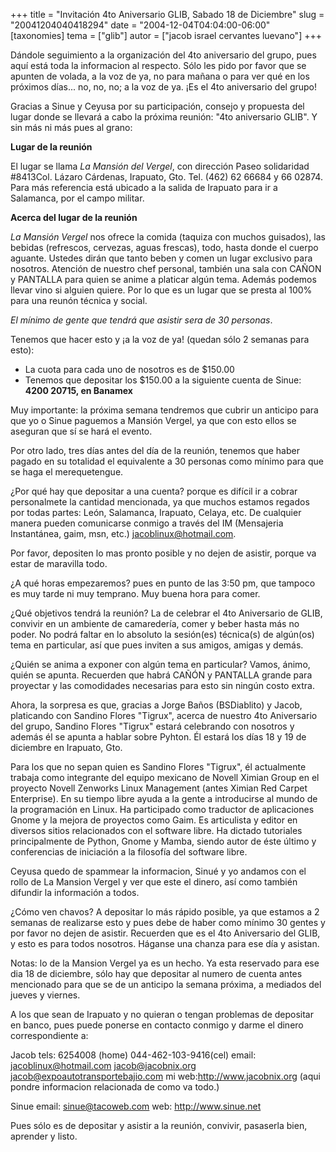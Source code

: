 +++
title = "Invitación 4to Aniversario GLIB, Sabado 18 de Diciembre"
slug = "20041204040418294"
date = "2004-12-04T04:04:00-06:00"
[taxonomies]
tema = ["glib"]
autor = ["jacob israel cervantes luevano"]
+++

Dándole seguimiento a la organización del 4to aniversario del grupo,
pues aquí está toda la informacion al respecto. Sólo les pido por favor
que se apunten de volada, a la voz de ya, no para mañana o para ver qué
en los próximos días... no, no, no; a la voz de ya. ¡Es el 4to
aniversario del grupo!

<!-- more -->
Gracias a Sinue y Ceyusa por su participación, consejo y propuesta del
lugar donde se llevará a cabo la próxima reunión: "4to aniversario
GLIB". Y sin más ni más pues al grano:

**Lugar de la reunión**

El lugar se llama *La Mansión del Vergel*, con dirección Paseo
solidaridad #8413Col. Lázaro Cárdenas, Irapuato, Gto. Tel. (462) 62
66684 y 66 02874. Para más referencia está ubicado a la salida de
Irapuato para ir a Salamanca, por el campo militar.

**Acerca del lugar de la reunión**

*La Mansión Vergel* nos ofrece la comida (taquiza con muchos guisados),
las bebidas (refrescos, cervezas, aguas frescas), todo, hasta donde el
cuerpo aguante. Ustedes dirán que tanto beben y comen un lugar exclusivo
para nosotros. Atención de nuestro chef personal, también una sala con
CAÑON y PANTALLA para quien se anime a platicar algún tema. Además
podemos llevar vino si alguien quiere. Por lo que es un lugar que se
presta al 100% para una reunón técnica y social.

*El mínimo de gente que tendrá que asistir sera de 30 personas*.

Tenemos que hacer esto y ¡a la voz de ya! (quedan sólo 2 semanas para
esto):

-   La cuota para cada uno de nosotros es de $150.00
-   Tenemos que depositar los $150.00 a la siguiente cuenta de Sinue:
    **4200 20715, en Banamex**

Muy importante: la próxima semana tendremos que cubrir un anticipo para
que yo o Sinue paguemos a Mansión Vergel, ya que con esto ellos se
aseguran que sí se hará el evento.

Por otro lado, tres días antes del día de la reunión, tenemos que haber
pagado en su totalidad el equivalente a 30 personas como mínimo para que
se haga el merequetengue.

¿Por qué hay que depositar a una cuenta? porque es difícil ir a cobrar
personalmete la cantidad mencionada, ya que muchos estamos regados por
todas partes: León, Salamanca, Irapuato, Celaya, etc. De cualquier
manera pueden comunicarse conmigo a través del IM (Mensajeria
Instantánea, gaim, msn, etc.) jacoblinux@hotmail.com.

Por favor, depositen lo mas pronto posible y no dejen de asistir, porque
va estar de maravilla todo.

¿A qué horas empezaremos? pues en punto de las 3:50 pm, que tampoco es
muy tarde ni muy temprano. Muy buena hora para comer.

¿Qué objetivos tendrá la reunión? La de celebrar el 4to Aniversario de
GLIB, convivir en un ambiente de camaredería, comer y beber hasta más no
poder. No podrá faltar en lo absoluto la sesión(es) técnica(s) de
algún(os) tema en particular, así que pues inviten a sus amigos, amigas
y demás.

¿Quién se anima a exponer con algún tema en particular? Vamos, ánimo,
quién se apunta. Recuerden que habrá CAÑÓN y PANTALLA grande para
proyectar y las comodidades necesarias para esto sin ningún costo extra.

Ahora, la sorpresa es que, gracias a Jorge Baños (BSDiablito) y Jacob,
platicando con Sandino Flores "Tigrux", acerca de nuestro 4to
Aniversario del grupo, Sandino Flores "Tigrux" estará celebrando con
nosotros y además él se apunta a hablar sobre Pyhton. Él estará los días
18 y 19 de diciembre en Irapuato, Gto.

Para los que no sepan quien es Sandino Flores "Tigrux", él actualmente
trabaja como integrante del equipo mexicano de Novell Ximian Group en el
proyecto Novell Zenworks Linux Management (antes Ximian Red Carpet
Enterprise). En su tiempo libre ayuda a la gente a introducirse al mundo
de la programación en Linux. Ha participado como traductor de
aplicaciones Gnome y la mejora de proyectos como Gaim. Es articulista y
editor en diversos sitios relacionados con el software libre. Ha dictado
tutoriales principalmente de Python, Gnome y Mamba, siendo autor de éste
último y conferencias de iniciación a la filosofía del software libre.

Ceyusa quedo de spammear la informacion, Sinué y yo andamos con el rollo
de La Mansion Vergel y ver que este el dinero, así como también difundir
la información a todos.

¿Cómo ven chavos? A depositar lo más rápido posible, ya que estamos a 2
semanas de realizarse esto y pues debe de haber como mínimo 30 gentes y
por favor no dejen de asistir. Recuerden que es el 4to Aniversario del
GLIB, y esto es para todos nosotros. Háganse una chanza para ese día y
asistan.

Notas: lo de la Mansion Vergel ya es un hecho. Ya esta reservado para
ese dia 18 de diciembre, sólo hay que depositar al numero de cuenta
antes mencionado para que se de un anticipo la semana próxima, a
mediados del jueves y viernes.

A los que sean de Irapuato y no quieran o tengan problemas de depositar
en banco, pues puede ponerse en contacto conmigo y darme el dinero
correspondiente a:

Jacob
tels: 6254008 (home)
044-462-103-9416(cel)
email: jacoblinux@hotmail.com
jacob@jacobnix.org
jacob@expoautotransportebajio.com
mi web:<http://www.jacobnix.org> (aqui pondre informacion relacionada de
como va todo.)

Sinue
email: sinue@tacoweb.com
web: <http://www.sinue.net>

Pues sólo es de depositar y asistir a la reunión, convivir, pasaserla
bien, aprender y listo.

